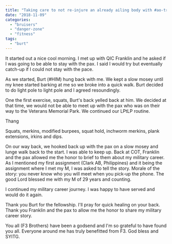 ```yaml
---
title: "Taking care to not re-injure an already ailing body with #ao-travel-ir-bruisers at #ao-fri-dangerzone"
date: "2018-11-09"
categories: 
  - "bruisers"
  - "danger-zone"
  - "fitness"
tags: 
  - "burt"
---
```


It started out a nice cool morning. I met up with QIC Franklin and he asked if I was going to be able to stay with the pax. I said I would try but eventually catch-up if I could not stay with the pace.

As we started, Burt (#HIM) hung back with me. We kept a slow mosey until my knee started barking at me so we broke into a quick walk. Burt decided to do light pole to light pole and I agreed resoundingly.

One the first exercise, squats, Burt's back yelled back at him. We decided at that time, we would not be able to meet up with the pax who was on their way to the Veterans Memorial Park. We continued our LPtLP routine.

Thang

Squats, merkins, modified burpees, squat hold, inchworm merkins, plank extensions, irkins and dips.

On our way back, we hooked back up with the pax on a slow mosey and lunge walk back to the start. I was able to keep up. Back at COT, Franklin and the pax allowed me the honor to brief to them about my military career. As I mentioned my first assignment (Clark AB, Philippines) and it being the assignment where I met my M, I was asked to tell the story. Morale of the story: you never know who you will meet when you pick-up the phone. The good Lord blessed me with my M of 29 years and counting.

I continued my military career journey. I was happy to have served and would do it again.

Thank you Burt for the fellowship. I'll pray for quick healing on your back. Thank you Franklin and the pax to allow me the honor to share my military career story.

You all (F3 Brothers) have been a godsend and I'm so grateful to have found you all. Everyone around me has truly benefitted from F3. God bless and SYITG.
